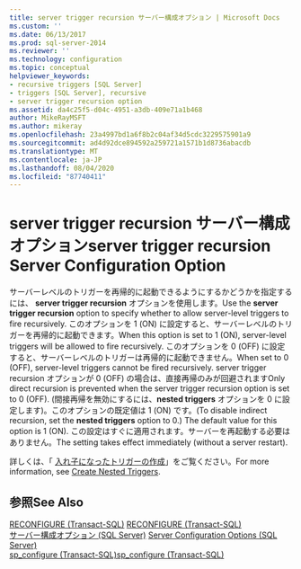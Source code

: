 ```yaml
---
title: server trigger recursion サーバー構成オプション | Microsoft Docs
ms.custom: ''
ms.date: 06/13/2017
ms.prod: sql-server-2014
ms.reviewer: ''
ms.technology: configuration
ms.topic: conceptual
helpviewer_keywords:
- recursive triggers [SQL Server]
- triggers [SQL Server], recursive
- server trigger recursion option
ms.assetid: da4c25f5-d04c-4951-a3db-409e71a1b468
author: MikeRayMSFT
ms.author: mikeray
ms.openlocfilehash: 23a4997bd1a6f8b2c04af34d5cdc3229575901a9
ms.sourcegitcommit: ad4d92dce894592a259721a1571b1d8736abacdb
ms.translationtype: MT
ms.contentlocale: ja-JP
ms.lasthandoff: 08/04/2020
ms.locfileid: "87740411"
---
```

# <a name="server-trigger-recursion-server-configuration-option"></a><span data-ttu-id="0258a-102">server trigger recursion サーバー構成オプション</span><span class="sxs-lookup"><span data-stu-id="0258a-102">server trigger recursion Server Configuration Option</span></span>
  <span data-ttu-id="0258a-103">サーバーレベルのトリガーを再帰的に起動できるようにするかどうかを指定するには、 **server trigger recursion** オプションを使用します。</span><span class="sxs-lookup"><span data-stu-id="0258a-103">Use the **server trigger recursion** option to specify whether to allow server-level triggers to fire recursively.</span></span> <span data-ttu-id="0258a-104">このオプションを 1 (ON) に設定すると、サーバーレベルのトリガーを再帰的に起動できます。</span><span class="sxs-lookup"><span data-stu-id="0258a-104">When this option is set to 1 (ON), server-level triggers will be allowed to fire recursively.</span></span> <span data-ttu-id="0258a-105">このオプションを 0 (OFF) に設定すると、サーバーレベルのトリガーは再帰的に起動できません。</span><span class="sxs-lookup"><span data-stu-id="0258a-105">When set to 0 (OFF), server-level triggers cannot be fired recursively.</span></span> <span data-ttu-id="0258a-106">server trigger recursion オプションが 0 (OFF) の場合は、直接再帰のみが回避されます</span><span class="sxs-lookup"><span data-stu-id="0258a-106">Only direct recursion is prevented when the server trigger recursion option is set to 0 (OFF).</span></span> <span data-ttu-id="0258a-107">(間接再帰を無効にするには、**nested triggers** オプションを 0 に設定します)。このオプションの既定値は 1 (ON) です。</span><span class="sxs-lookup"><span data-stu-id="0258a-107">(To disable indirect recursion, set the **nested triggers** option to 0.) The default value for this option is 1 (ON).</span></span> <span data-ttu-id="0258a-108">この設定はすぐに適用されます。サーバーを再起動する必要はありません。</span><span class="sxs-lookup"><span data-stu-id="0258a-108">The setting takes effect immediately (without a server restart).</span></span>  
  
 <span data-ttu-id="0258a-109">詳しくは、「 [入れ子になったトリガーの作成](../../relational-databases/triggers/create-nested-triggers.md)」をご覧ください。</span><span class="sxs-lookup"><span data-stu-id="0258a-109">For more information, see [Create Nested Triggers](../../relational-databases/triggers/create-nested-triggers.md).</span></span>  
  
## <a name="see-also"></a><span data-ttu-id="0258a-110">参照</span><span class="sxs-lookup"><span data-stu-id="0258a-110">See Also</span></span>  
 <span data-ttu-id="0258a-111">[RECONFIGURE &#40;Transact-SQL&#41;](/sql/t-sql/language-elements/reconfigure-transact-sql) </span><span class="sxs-lookup"><span data-stu-id="0258a-111">[RECONFIGURE &#40;Transact-SQL&#41;](/sql/t-sql/language-elements/reconfigure-transact-sql) </span></span>  
 <span data-ttu-id="0258a-112">[サーバー構成オプション &#40;SQL Server&#41;](server-configuration-options-sql-server.md) </span><span class="sxs-lookup"><span data-stu-id="0258a-112">[Server Configuration Options &#40;SQL Server&#41;](server-configuration-options-sql-server.md) </span></span>  
 [<span data-ttu-id="0258a-113">sp_configure &#40;Transact-SQL&#41;</span><span class="sxs-lookup"><span data-stu-id="0258a-113">sp_configure &#40;Transact-SQL&#41;</span></span>](/sql/relational-databases/system-stored-procedures/sp-configure-transact-sql)  
  
  
